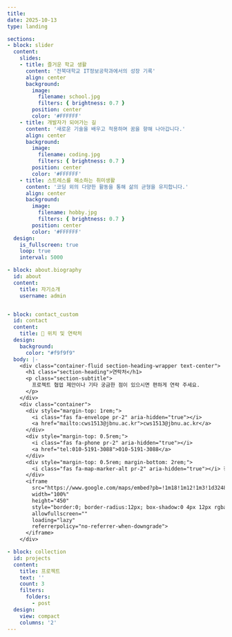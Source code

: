 ```yaml
---
title:
date: 2025-10-13
type: landing

sections:
- block: slider
  content:
    slides:
    - title: 즐거운 학교 생활
      content: '전북대학교 IT정보공학과에서의 성장 기록'
      align: center
      background:
        image:
          filename: school.jpg
          filters: { brightness: 0.7 }
        position: center
        color: '#FFFFFF'
    - title: 개발자가 되어가는 길
      content: '새로운 기술을 배우고 적용하며 꿈을 향해 나아갑니다.'
      align: center
      background:
        image:
          filename: coding.jpg
          filters: { brightness: 0.7 }
        position: center
        color: '#FFFFFF'
    - title: 스트레스를 해소하는 취미생활
      content: '코딩 외의 다양한 활동을 통해 삶의 균형을 유지합니다.'
      align: center
      background:
        image:
          filename: hobby.jpg
          filters: { brightness: 0.7 }
        position: center
        color: '#FFFFFF'
  design:
    is_fullscreen: true
    loop: true
    interval: 5000

- block: about.biography
  id: about
  content:
    title: 자기소개
    username: admin


- block: contact_custom
  id: contact
  content:
    title: 📍 위치 및 연락처
  design:
    background:
      color: "#f9f9f9"
  body: |-
    <div class="container-fluid section-heading-wrapper text-center">
      <h1 class="section-heading">연락처</h1>
      <p class="section-subtitle">
        프로젝트 협업 제안이나 기타 궁금한 점이 있으시면 편하게 연락 주세요.
      </p>
    </div>
    <div class="container">
      <div style="margin-top: 1rem;">
        <i class="fas fa-envelope pr-2" aria-hidden="true"></i>
        <a href="mailto:cws1513@jbnu.ac.kr">cws1513@jbnu.ac.kr</a>
      </div>
      <div style="margin-top: 0.5rem;">
        <i class="fas fa-phone pr-2" aria-hidden="true"></i>
        <a href="tel:010-5191-3088">010-5191-3088</a>
      </div>
      <div style="margin-top: 0.5rem; margin-bottom: 2rem;">
        <i class="fas fa-map-marker-alt pr-2" aria-hidden="true"></i> 전북대학교 공과대학 7호관
      </div>
      <iframe
        src="https://www.google.com/maps/embed?pb=!1m18!1m12!1m3!1d3248.18871329381!2d127.12462587515155!3d35.84850382343279!2m3!1f0!2f0!3f0!3m2!1i1024!2i768!4f13.1!3m3!1m2!1s0x3570228b48842525%3A0x2a984b9f2a7146a!2z7KCE67aB64yA7ZWc6rWQIOqzteuNsOq1rCDqsIQn7Zi46rSA!5e0!3m2!1sko!2skr!4v1728923171358!5m2!1sko!2skr"
        width="100%"
        height="450"
        style="border:0; border-radius:12px; box-shadow:0 4px 12px rgba(0,0,0,0.15);"
        allowfullscreen=""
        loading="lazy"
        referrerpolicy="no-referrer-when-downgrade">
      </iframe>
    </div>

- block: collection
  id: projects
  content:
    title: 프로젝트
    text: ''
    count: 3
    filters:
      folders:
        - post
  design:
    view: compact
    columns: '2'
---
```

